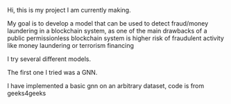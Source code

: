 Hi, this is my project I am currently making. 

My goal is to develop a model that can be used to detect fraud/money laundering in a blockchain system, as one of the main drawbacks of a public permissionless blockchain 
system is higher risk of fraudulent activity like money laundering or terrorism financing 

I try several different models. 

The first one I tried was a GNN. 

I have implemented a basic gnn on an arbitrary dataset, code is from geeks4geeks

